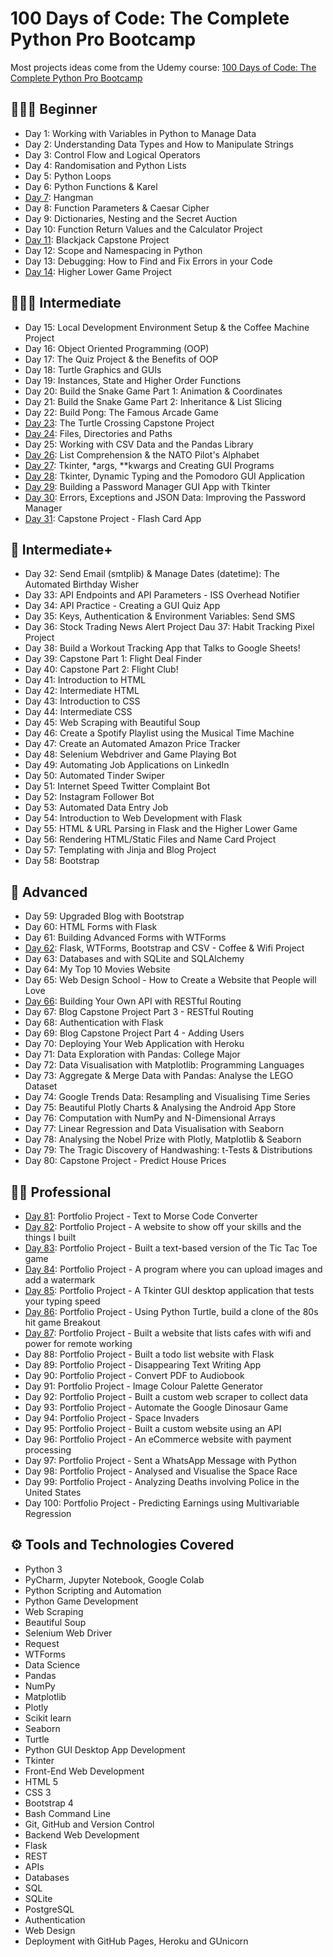 # 100 Days of Code: The Complete Python Pro Bootcamp


Most projects ideas come from the Udemy course: [100 Days of Code: The Complete Python Pro Bootcamp](https://www.udemy.com/course/100-days-of-code/)


## 👨🏻‍🎓 Beginner
- Day 1: Working with Variables in Python to Manage Data
- Day 2: Understanding Data Types and How to Manipulate Strings
- Day 3: Control Flow and Logical Operators
- Day 4: Randomisation and Python Lists
- Day 5: Python Loops
- Day 6: Python Functions & Karel
- [Day 7](https://github.com/soh-123/100DaysOfCoding/tree/main/Day_007): Hangman
- Day 8: Function Parameters & Caesar Cipher
- Day 9: Dictionaries, Nesting and the Secret Auction
- Day 10: Function Return Values and the Calculator Project
- [Day 11](https://github.com/soh-123/100DaysOfCoding/tree/main/Day_011): Blackjack Capstone Project
- Day 12: Scope and Namespacing in Python
- Day 13: Debugging: How to Find and Fix Errors in your Code
- [Day 14](https://github.com/soh-123/100DaysOfCoding/tree/main/Day_014): Higher Lower Game Project
## 🏋🏻‍♂️ Intermediate
- Day 15: Local Development Environment Setup & the Coffee Machine Project
- Day 16: Object Oriented Programming (OOP)
- Day 17: The Quiz Project & the Benefits of OOP
- Day 18: Turtle Graphics and GUIs
- Day 19: Instances, State and Higher Order Functions
- Day 20: Build the Snake Game Part 1: Animation & Coordinates
- Day 21: Build the Snake Game Part 2: Inheritance & List Slicing
- Day 22: Build Pong: The Famous Arcade Game
- [Day 23](https://github.com/soh-123/100DaysOfCoding/tree/main/Day_023-Capstone%20Project): The Turtle Crossing Capstone Project
- [Day 24](https://github.com/soh-123/100DaysOfCoding/tree/main/Day_024): Files, Directories and Paths
- Day 25: Working with CSV Data and the Pandas Library
- [Day 26](https://github.com/soh-123/100DaysOfCoding/tree/main/Day_026): List Comprehension & the NATO Pilot's Alphabet
- [Day 27](https://github.com/soh-123/100DaysOfCoding/tree/main/Day_027): Tkinter, *args, **kwargs and Creating GUI Programs
- [Day 28](https://github.com/soh-123/100DaysOfCoding/tree/main/Day_028): Tkinter, Dynamic Typing and the Pomodoro GUI Application
- [Day 29](https://github.com/soh-123/100DaysOfCoding/tree/main/Day_029): Building a Password Manager GUI App with Tkinter
- [Day 30](https://github.com/soh-123/100DaysOfCoding/tree/main/Day_030): Errors, Exceptions and JSON Data: Improving the Password Manager
- [Day 31](https://github.com/soh-123/100DaysOfCoding/tree/main/Day_031): Capstone Project - Flash Card App
## 💪 Intermediate+
- Day 32: Send Email (smtplib) & Manage Dates (datetime): The Automated Birthday Wisher
- Day 33: API Endpoints and API Parameters - ISS Overhead Notifier
- Day 34: API Practice - Creating a GUI Quiz App
- Day 35: Keys, Authentication & Environment Variables: Send SMS
- Day 36: Stock Trading News Alert Project
Dau 37: Habit Tracking Pixel Project
- Day 38: Build a Workout Tracking App that Talks to Google Sheets!
- Day 39: Capstone Part 1: Flight Deal Finder
- Day 40: Capstone Part 2: Flight Club!
- Day 41: Introduction to HTML
- Day 42: Intermediate HTML
- Day 43: Introduction to CSS
- Day 44: Intermediate CSS
- Day 45: Web Scraping with Beautiful Soup
- Day 46: Create a Spotify Playlist using the Musical Time Machine
- Day 47: Create an Automated Amazon Price Tracker
- Day 48: Selenium Webdriver and Game Playing Bot
- Day 49: Automating Job Applications on LinkedIn
- Day 50: Automated Tinder Swiper
- Day 51: Internet Speed Twitter Complaint Bot
- Day 52: Instagram Follower Bot
- Day 53: Automated Data Entry Job
- Day 54: Introduction to Web Development with Flask
- Day 55: HTML & URL Parsing in Flask and the Higher Lower Game
- Day 56: Rendering HTML/Static Files and Name Card Project
- Day 57: Templating with Jinja and Blog Project
- Day 58: Bootstrap
## 🚀 Advanced
- Day 59: Upgraded Blog with Bootstrap
- Day 60: HTML Forms with Flask
- Day 61: Building Advanced Forms with WTForms
- [Day 62](https://github.com/soh-123/100DaysOfCoding/tree/main/Day_062): Flask, WTForms, Bootstrap and CSV - Coffee & Wifi Project
- Day 63: Databases and with SQLite and SQLAlchemy
- Day 64: My Top 10 Movies Website
- Day 65: Web Design School - How to Create a Website that People will Love
- [Day 66](https://github.com/soh-123/100DaysOfCoding/tree/main/Day_066): Building Your Own API with RESTful Routing
- Day 67: Blog Capstone Project Part 3 - RESTful Routing
- Day 68: Authentication with Flask
- Day 69: Blog Capstone Project Part 4 - Adding Users
- Day 70: Deploying Your Web Application with Heroku
- Day 71: Data Exploration with Pandas: College Major
- Day 72: Data Visualisation with Matplotlib: Programming Languages
- Day 73: Aggregate & Merge Data with Pandas: Analyse the LEGO Dataset
- Day 74: Google Trends Data: Resampling and Visualising Time Series
- Day 75: Beautiful Plotly Charts & Analysing the Android App Store
- Day 76: Computation with NumPy and N-Dimensional Arrays
- Day 77: Linear Regression and Data Visualisation with Seaborn
- Day 78: Analysing the Nobel Prize with Plotly, Matplotlib & Seaborn
- Day 79: The Tragic Discovery of Handwashing: t-Tests & Distributions
- Day 80: Capstone Project - Predict House Prices
## 👨‍💻 Professional
- [Day 81](https://github.com/soh-123/100DaysOfCoding/tree/main/Day_081): Portfolio Project - Text to Morse Code Converter
- [Day 82](https://sohierlotfy.com/): Portfolio Project - A website to show off your skills and the things I built
- [Day 83](https://github.com/soh-123/100DaysOfCoding/tree/main/Day_083): Portfolio Project - Built a text-based version of the Tic Tac Toe game
- [Day 84](https://github.com/soh-123/100DaysOfCoding/tree/main/Day_084): Portfolio Project - A program where you can upload images and add a watermark
- [Day 85](https://github.com/soh-123/100DaysOfCoding/tree/main/Day_085): Portfolio Project - A Tkinter GUI desktop application that tests your typing speed
- [Day 86](https://github.com/soh-123/100DaysOfCoding/tree/main/Day_086): Portfolio Project - Using Python Turtle, build a clone of the 80s hit game Breakout
- [Day 87](https://github.com/soh-123/100DaysOfCoding/tree/main/Day_087): Portfolio Project - Built a website that lists cafes with wifi and power for remote working
- Day 88: Portfolio Project - Built a todo list website with Flask
- Day 89: Portfolio Project - Disappearing Text Writing App
- Day 90: Portfolio Project - Convert PDF to Audiobook
- Day 91: Portfolio Project - Image Colour Palette Generator
- Day 92: Portfolio Project - Built a custom web scraper to collect data
- Day 93: Portfolio Project - Automate the Google Dinosaur Game
- Day 94: Portfolio Project - Space Invaders
- Day 95: Portfolio Project - Built a custom website using an API
- Day 96: Portfolio Project - An eCommerce website with payment processing
- Day 97: Portfolio Project - Sent a WhatsApp Message with Python
- Day 98: Portfolio Project - Analysed and Visualise the Space Race
- Day 99: Portfolio Project - Analyzing Deaths involving Police in the United States
- Day 100: Portfolio Project - Predicting Earnings using Multivariable Regression

## ⚙ Tools and Technologies Covered
- Python 3
- PyCharm, Jupyter Notebook, Google Colab
- Python Scripting and Automation
- Python Game Development
- Web Scraping
- Beautiful Soup
- Selenium Web Driver
- Request
- WTForms
- Data Science
- Pandas
- NumPy
- Matplotlib
- Plotly
- Scikit learn
- Seaborn
- Turtle
- Python GUI Desktop App Development
- Tkinter
- Front-End Web Development
- HTML 5
- CSS 3
- Bootstrap 4
- Bash Command Line
- Git, GitHub and Version Control
- Backend Web Development
- Flask
- REST
- APIs
- Databases
- SQL
- SQLite
- PostgreSQL
- Authentication
- Web Design
- Deployment with GitHub Pages, Heroku and GUnicorn